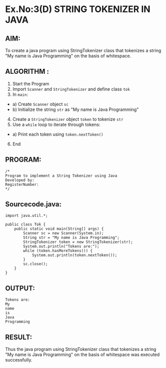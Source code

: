 # Ex.No:3(D) STRING TOKENIZER IN JAVA

## AIM:
To create a java program using StringTokenizer class that tokenizes a string "My name is Java Programming" on the basis of whitespace.

## ALGORITHM :
1.	Start the Program
2.	Import `Scanner` and `StringTokenizer` and define class `tok`
3.	In `main`:
-	a) Create `Scanner` object `sc`
-	b) Initialize the string `str` as "My name is Java Programming"
4.	Create a `StringTokenizer` object `token` to tokenize `str`
5.	Use a `while` loop to iterate through tokens:
-	a) Print each token using `token.nextToken()`
6.	End




## PROGRAM:
 ```
/*
Program to implement a String Tokenizer using Java
Developed by: 
RegisterNumber:  
*/
```

## Sourcecode.java:
```
import java.util.*;

public class Tok {
    public static void main(String[] args) {
        Scanner sc = new Scanner(System.in);
        String str = "My name is Java Programming";
        StringTokenizer token = new StringTokenizer(str);
        System.out.println("Tokens are:");
        while (token.hasMoreTokens()) {
            System.out.println(token.nextToken());
        }
        sc.close();
    }
}
```








## OUTPUT:
```
Tokens are:
My
name
is
Java
Programming
```




## RESULT:
Thus the java program using StringTokenizer class that tokenizes a string "My name is Java Programming" on the basis of whitespace was executed successfully.

